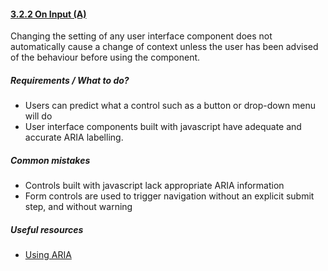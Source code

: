 #### [3.2.2 On Input (A)](https://www.w3.org/TR/UNDERSTANDING-WCAG20/consistent-behavior-unpredictable-change.html)

Changing the setting of any user interface component does not automatically cause a change of context unless the user has been advised of the behaviour before using the component.

##### Requirements / What to do?

*   Users can predict what a control such as a button or drop-down menu will do
*   User interface components built with javascript have adequate and accurate ARIA labelling.

##### Common mistakes

*   Controls built with javascript lack appropriate ARIA information
*   Form controls are used to trigger navigation without an explicit submit step, and without warning

##### Useful resources

*   [Using ARIA](https://w3c.github.io/using-aria/)
